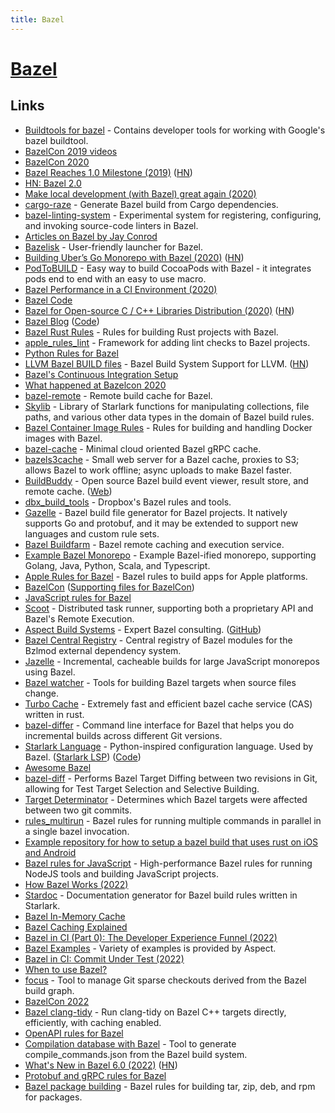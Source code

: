```yaml
---
title: Bazel
---
```


# [Bazel](https://bazel.build)

## Links

- [Buildtools for bazel](https://github.com/bazelbuild/buildtools) - Contains developer tools for working with Google's bazel buildtool.
- [BazelCon 2019 videos](https://www.youtube.com/playlist?list=PLxNYxgaZ8Rsf-7g43Z8LyXct9ax6egdSj)
- [BazelCon 2020](https://opensourcelive.withgoogle.com/events/bazelcon2020)
- [Bazel Reaches 1.0 Milestone (2019)](https://opensource.googleblog.com/2019/10/bazel-reaches-10-milestone.html) ([HN](https://news.ycombinator.com/item?id=21288185))
- [HN: Bazel 2.0](https://news.ycombinator.com/item?id=21863393)
- [Make local development (with Bazel) great again (2020)](https://www.youtube.com/watch?v=rQv1sjLU4cI)
- [cargo-raze](https://github.com/google/cargo-raze) - Generate Bazel build from Cargo dependencies.
- [bazel-linting-system](https://github.com/thundergolfer/bazel-linting-system) - Experimental system for registering, configuring, and invoking source-code linters in Bazel.
- [Articles on Bazel by Jay Conrod](https://www.jayconrod.com/tags/bazel)
- [Bazelisk](https://github.com/bazelbuild/bazelisk) - User-friendly launcher for Bazel.
- [Building Uber’s Go Monorepo with Bazel (2020)](https://eng.uber.com/go-monorepo-bazel/) ([HN](https://news.ycombinator.com/item?id=23180255))
- [PodToBUILD](https://github.com/pinterest/PodToBUILD) - Easy way to build CocoaPods with Bazel - it integrates pods end to end with an easy to use macro.
- [Bazel Performance in a CI Environment (2020)](https://filipnikolovski.com/posts/bazel-performance-in-a-ci-environment/)
- [Bazel Code](https://github.com/bazelbuild/bazel)
- [Bazel for Open-source C / C++ Libraries Distribution (2020)](https://liuliu.me/eyes/bazel-for-libraries-distribution-an-open-source-library-author-perspective/) ([HN](https://news.ycombinator.com/item?id=24490089))
- [Bazel Blog](https://blog.bazel.build/) ([Code](https://github.com/bazelbuild/bazel-blog))
- [Bazel Rust Rules](https://github.com/bazelbuild/rules_rust) - Rules for building Rust projects with Bazel.
- [apple_rules_lint](https://github.com/apple/apple_rules_lint) - Framework for adding lint checks to Bazel projects.
- [Python Rules for Bazel](https://github.com/bazelbuild/rules_python)
- [LLVM Bazel BUILD files](https://github.com/google/llvm-bazel) - Bazel Build System Support for LLVM. ([HN](https://news.ycombinator.com/item?id=24925368))
- [Bazel's Continuous Integration Setup](https://github.com/bazelbuild/continuous-integration)
- [What happened at Bazelcon 2020](https://www.gasparevitta.com/posts/what-happened-at-bazelcon-2020/)
- [bazel-remote](https://github.com/buchgr/bazel-remote) - Remote build cache for Bazel.
- [Skylib](https://github.com/bazelbuild/bazel-skylib) - Library of Starlark functions for manipulating collections, file paths, and various other data types in the domain of Bazel build rules.
- [Bazel Container Image Rules](https://github.com/bazelbuild/rules_docker) - Rules for building and handling Docker images with Bazel.
- [bazel-cache](https://github.com/znly/bazel-cache) - Minimal cloud oriented Bazel gRPC cache.
- [bazels3cache](https://github.com/Asana/bazels3cache) - Small web server for a Bazel cache, proxies to S3; allows Bazel to work offline; async uploads to make Bazel faster.
- [BuildBuddy](https://github.com/buildbuddy-io/buildbuddy) - Open source Bazel build event viewer, result store, and remote cache. ([Web](https://www.buildbuddy.io/))
- [dbx_build_tools](https://github.com/dropbox/dbx_build_tools) - Dropbox's Bazel rules and tools.
- [Gazelle](https://github.com/bazelbuild/bazel-gazelle) - Bazel build file generator for Bazel projects. It natively supports Go and protobuf, and it may be extended to support new languages and custom rule sets.
- [Bazel Buildfarm](https://github.com/bazelbuild/bazel-buildfarm) - Bazel remote caching and execution service.
- [Example Bazel Monorepo](https://github.com/thundergolfer/example-bazel-monorepo) - Example Bazel-ified monorepo, supporting Golang, Java, Python, Scala, and Typescript.
- [Apple Rules for Bazel](https://github.com/bazelbuild/rules_apple) - Bazel rules to build apps for Apple platforms.
- [BazelCon](https://conf.bazel.build/) ([Supporting files for BazelCon](https://github.com/bazelbuild/bazelcon))
- [JavaScript rules for Bazel](https://github.com/bazelbuild/rules_nodejs)
- [Scoot](https://github.com/twitter/scoot) - Distributed task runner, supporting both a proprietary API and Bazel's Remote Execution.
- [Aspect Build Systems](https://www.aspect.dev/) - Expert Bazel consulting. ([GitHub](https://github.com/aspect-build))
- [Bazel Central Registry](https://github.com/bazelbuild/bazel-central-registry) - Central registry of Bazel modules for the Bzlmod external dependency system.
- [Jazelle](https://github.com/uber-web/jazelle) - Incremental, cacheable builds for large JavaScript monorepos using Bazel.
- [Bazel watcher](https://github.com/bazelbuild/bazel-watcher) - Tools for building Bazel targets when source files change.
- [Turbo Cache](https://github.com/allada/turbo-cache) - Extremely fast and efficient bazel cache service (CAS) written in rust.
- [bazel-differ](https://github.com/ewhauser/bazel-differ) - Command line interface for Bazel that helps you do incremental builds across different Git versions.
- [Starlark Language](https://docs.bazel.build/versions/main/skylark/language.html) - Python-inspired configuration language. Used by Bazel. ([Starlark LSP](https://github.com/tilt-dev/starlark-lsp)) ([Code](https://github.com/bazelbuild/starlark))
- [Awesome Bazel](https://github.com/jin/awesome-bazel)
- [bazel-diff](https://github.com/Tinder/bazel-diff) - Performs Bazel Target Diffing between two revisions in Git, allowing for Test Target Selection and Selective Building.
- [Target Determinator](https://github.com/bazel-contrib/target-determinator) - Determines which Bazel targets were affected between two git commits.
- [rules_multirun](https://github.com/keith/rules_multirun) - Bazel rules for running multiple commands in parallel in a single bazel invocation.
- [Example repository for how to setup a bazel build that uses rust on iOS and Android](https://github.com/keith/bazel-rust-mobile-demo)
- [Bazel rules for JavaScript](https://github.com/aspect-build/rules_js) - High-performance Bazel rules for running NodeJS tools and building JavaScript projects.
- [How Bazel Works (2022)](https://sluongng.hashnode.dev/bazel-caching-explained-pt-1-how-bazel-works)
- [Stardoc](https://github.com/bazelbuild/stardoc) - Documentation generator for Bazel build rules written in Starlark.
- [Bazel In-Memory Cache](https://sluongng.hashnode.dev/bazel-caching-explained-pt-2-bazel-in-memory-cache)
- [Bazel Caching Explained](https://sluongng.hashnode.dev/series/bazel-caching-explained)
- [Bazel in CI (Part 0): The Developer Experience Funnel (2022)](https://sluongng.hashnode.dev/bazel-in-ci-part-0-the-developer-experience-funnel)
- [Bazel Examples](https://github.com/aspect-build/bazel-examples) - Variety of examples is provided by Aspect.
- [Bazel in CI: Commit Under Test (2022)](https://sluongng.hashnode.dev/bazel-in-ci-part-1-commit-under-test)
- [When to use Bazel?](https://earthly.dev/blog/bazel-build/)
- [focus](https://github.com/twitter/focus) - Tool to manage Git sparse checkouts derived from the Bazel build graph.
- [BazelCon 2022](https://opensourcelive.withgoogle.com/events/bazelcon2022)
- [Bazel clang-tidy](https://github.com/erenon/bazel_clang_tidy) - Run clang-tidy on Bazel C++ targets directly, efficiently, with caching enabled.
- [OpenAPI rules for Bazel](https://github.com/meetup/rules_openapi)
- [Compilation database with Bazel](https://github.com/grailbio/bazel-compilation-database) - Tool to generate compile_commands.json from the Bazel build system.
- [What's New in Bazel 6.0 (2022)](https://www.buildbuddy.io/blog/whats-new-in-bazel-6-0/) ([HN](https://news.ycombinator.com/item?id=34055006))
- [Protobuf and gRPC rules for Bazel](https://github.com/rules-proto-grpc/rules_proto_grpc)
- [Bazel package building](https://github.com/bazelbuild/rules_pkg) - Bazel rules for building tar, zip, deb, and rpm for packages.
